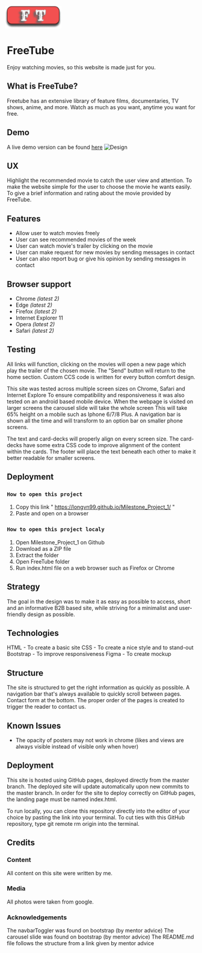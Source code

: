 [<img alt='FreeTube logo' src="assets/images/logo.png" style="margin: 0;position:relative;left:-1%;width:150px;">](#)

# FreeTube

Enjoy watching movies, so this website is made just for you.

## What is FreeTube?
Freetube has an extensive library of feature films, documentaries, TV shows, anime, and more. Watch as much as you want, anytime you want for free.

## Demo
A live demo version can be found
[here](https://longvn99.github.io/Milestone_Project_1/)
![Design](https://github.com/LongVN99/Milestone_Project_1/blob/a496c9ed26880e43e248fb220c388ca592c679a6/Mockups/Mockups.png)

## UX
Highlight the recommended movie to catch the user view and attention. To make the website simple for the user to choose the movie he wants easily. To give a brief information and rating about the movie provided by FreeTube.

## Features

*  Allow user to watch movies freely
*  User can see recommended movies of the week
*  User can watch movie's trailer by clicking on the movie
*  User can make request for new movies by sending messages in contact
*  User can also report bug or give his opinion by sending messages in contact


## Browser support

* Chrome *(latest 2)*
* Edge *(latest 2)*
* Firefox *(latest 2)*
* Internet Explorer 11
* Opera *(latest 2)*
* Safari *(latest 2)*

## Testing
All links will function, clicking on the movies will open a new page which play the trailer of the chosen movie. The "Send" button will return to the home section. Custom CCS code is written for every button comfort design.

This site was tested across multiple screen sizes on Chrome, Safari and Internet Explore To ensure compatibility and responsiveness it was also tested on an android based mobile device. When the webpage is visited on larger screens the carousel slide will take the whole screen This will take 65% height on a mobile such as Iphone 6/7/8 Plus. A navigation bar is shown all the time and will transform to an option bar on smaller phone screens.

The text and card-decks will properly align on every screen size. The card-decks have some extra CSS code to improve alignment of the content within the cards. The footer will place the text beneath each other to make it better readable for smaller screens.
## Deployment

### `How to open this project`
1. Copy this link " https://longvn99.github.io/Milestone_Project_1/ "
1. Paste and open on a browser

### `How to open this project localy`

1. Open Milestone_Project_1 on Github 
1. Download as a ZIP file
1. Extract the folder
1. Open FreeTube folder
1. Run index.html file on a web browser such as Firefox or Chrome

## Strategy
The goal in the design was to make it as easy as possible to access, short and an informative B2B based site, while striving for a minimalist and user-friendly design as possible.

## Technologies
HTML - To create a basic site
CSS - To create a nice style and to stand-out
Bootstrap - To improve responsiveness
Figma - To create mockup

## Structure
The site is structured to get the right information as quickly as possible. A navigation bar that's always available to quickly scroll between pages. Contact form at the bottom. The proper order of the pages is created to trigger the reader to contact us.

## Known Issues
* The opacity of posters may not work in chrome (likes and views are always visible instead of visible only when hover)

## Deployment
This site is hosted using GitHub pages, deployed directly from the master branch. The deployed site will update automatically upon new commits to the master branch. In order for the site to deploy correctly on GitHub pages, the landing page must be named index.html.

To run locally, you can clone this repository directly into the editor of your choice by pasting the link into your terminal. To cut ties with this GitHub repository, type git remote rm origin into the terminal.

## Credits
### Content
All content on this site were written by me.

### Media
All photos were taken from google.

### Acknowledgements
The navbarToggler was found on bootstrap (by mentor advice)
The carousel slide was found on bootstrap (by mentor advice)
The README.md file follows the structure from a link given by mentor advice
